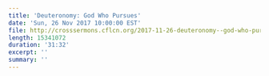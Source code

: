 ```yaml
---
title: 'Deuteronomy: God Who Pursues'
date: 'Sun, 26 Nov 2017 10:00:00 EST'
file: http://crosssermons.cflcn.org/2017-11-26-deuteronomy--god-who-pursues.m4a
length: 15341072
duration: '31:32'
excerpt: ''
summary: ''
---
```

